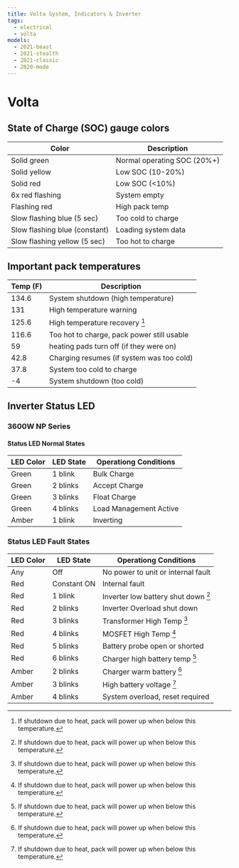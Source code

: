 ```yaml
---
title: Volta System, Indicators & Inverter
tags:
  - electrical
  - volta
models:
  - 2021-beast
  - 2021-stealth
  - 2021-classic
  - 2020-mode
---
```


# Volta

## State of Charge (SOC) gauge colors

| Color                         | Description                 |
| ----------------------------- | --------------------------- |
| Solid green                   | Normal operating SOC (20%+) |
| Solid yellow                  | Low SOC (10-20%)            |
| Solid red                     | Low SOC (<10%)              |
| 6x red flashing               | System empty                |
| Flashing red                  | High pack temp              |
| Slow flashing blue (5 sec)    | Too cold to charge          |
| Slow flashing blue (constant) | Loading system data         |
| Slow flashing yellow (5 sec)  | Too hot to charge           |

## Important pack temperatures

| Temp (F) | Description                                |
| -------- | ------------------------------------------ |
| 134.6    | System shutdown (high temperature)         |
| 131      | High temperature warning                   |
| 125.6    | High temperature recovery [^1]             |
| 116.6    | Too hot to charge, pack power still usable |
| 59       | heating pads turn off (if they were on)    |
| 42.8     | Charging resumes (if system was too cold)  |
| 37.8     | System too cold to charge                  |
| -4       | System shutdown (too cold)                 |

[^1]: If shutdown due to heat, pack will power up when below this temperature.

## Inverter Status LED

### 3600W NP Series

#### Status LED Normal States

| LED Color | LED State | Operationg Conditions  |
| --------- | --------- | ---------------------- |
| Green     | 1 blink   | Bulk Charge            |
| Green     | 2 blinks  | Accept Charge          |
| Green     | 3 blinks  | Float Charge           |
| Green     | 4 blinks  | Load Management Active |
| Amber     | 1 blink   | Inverting              |

### Status LED Fault States

| LED Color | LED State   | Operationg Conditions               |
| --------- | ----------- | ----------------------------------- |
| Any       | Off         | No power to unit or internal fault  |
| Red       | Constant ON | Internal fault                      |
| Red       | 1 blink     | Inverter low battery shut down [^1] |
| Red       | 2 blinks    | Inverter Overload shut down         |
| Red       | 3 blinks    | Transformer High Temp [^1]          |
| Red       | 4 blinks    | MOSFET High Temp [^1]               |
| Red       | 5 blinks    | Battery probe open or shorted       |
| Red       | 6 blinks    | Charger high battery temp [^1]      |
| Amber     | 2 blinks    | Charger warm battery [^1]           |
| Amber     | 3 blinks    | High battery voltage [^1]           |
| Amber     | 4 blinks    | System overload, reset required     |

[^1]: Faults will self recover when conditions return to normal range.
